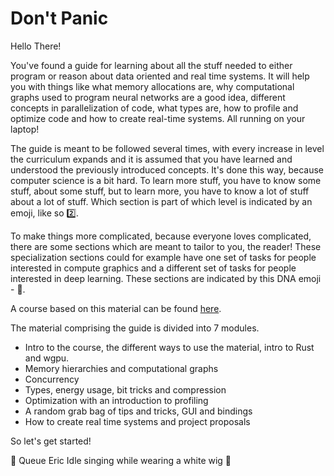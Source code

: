 # Don't Panic
Hello There!

You've found a guide for learning about all the stuff needed to either program or reason about data oriented
and real time systems. It will help you with things like what memory allocations are, why computational graphs
used to program neural networks are a good idea, different concepts in parallelization of code, what types are,
how to profile and optimize code and how to create real-time systems. All running on your laptop!

The guide is meant to be followed several times, with every increase in level the curriculum expands and it is
assumed that you have learned and understood the previously introduced concepts. It's done this way, because
computer science is a bit hard. To learn more stuff, you have to know some stuff, about some stuff, but to learn
more, you have to know a lot of stuff about a lot of stuff.
Which section is part of which level is indicated by an emoji, like so 2️⃣.

To make things more complicated, because everyone loves complicated, there are some sections which are meant to
tailor to you, the reader! These specialization sections could for example have one set of tasks for people
interested in compute graphics and a different set of tasks for people interested in deep learning.
These sections are indicated by this DNA emoji - 🧬.

A course based on this material can be found
[here](https://absorensen.github.io/real-time-visual-and-machine-learning-systems/).

The material comprising the guide is divided into 7 modules.

* Intro to the course, the different ways to use the material, intro to Rust and wgpu.
* Memory hierarchies and computational graphs
* Concurrency
* Types, energy usage, bit tricks and compression
* Optimization with an introduction to profiling
* A random grab bag of tips and tricks, GUI and bindings
* How to create real time systems and project proposals

So let's get started!

🌌 Queue Eric Idle singing while wearing a white wig 🌌
